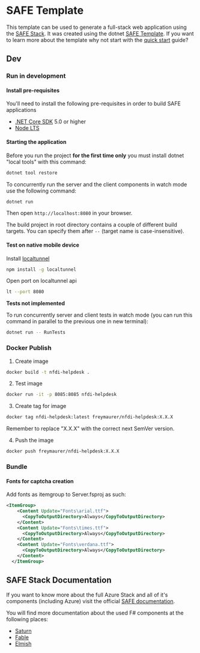 # SAFE Template

This template can be used to generate a full-stack web application using the [SAFE Stack](https://safe-stack.github.io/). It was created using the dotnet [SAFE Template](https://safe-stack.github.io/docs/template-overview/). If you want to learn more about the template why not start with the [quick start](https://safe-stack.github.io/docs/quickstart/) guide?

## Dev

### Run in development

#### Install pre-requisites

You'll need to install the following pre-requisites in order to build SAFE applications

* [.NET Core SDK](https://www.microsoft.com/net/download) 5.0 or higher
* [Node LTS](https://nodejs.org/en/download/)

#### Starting the application

Before you run the project **for the first time only** you must install dotnet "local tools" with this command:

```bash
dotnet tool restore
```

To concurrently run the server and the client components in watch mode use the following command:

```bash
dotnet run
```

Then open `http://localhost:8080` in your browser.

The build project in root directory contains a couple of different build targets. You can specify them after `--` (target name is case-insensitive).

#### Test on native mobile device

Install [localtunnel](https://github.com/localtunnel/localtunnel)

```bash
npm install -g localtunnel
```

Open port on localtunnel api

```bash
lt --port 8080
```

**Tests not implemented**

To run concurrently server and client tests in watch mode (you can run this command in parallel to the previous one in new terminal):

```bash
dotnet run -- RunTests
```
### Docker Publish

1. Create image 
```bash
docker build -t nfdi-helpdesk .
```

2. Test image 
```bash
docker run -it -p 8085:8085 nfdi-helpdesk
```

3. Create tag for image
```bash
docker tag nfdi-helpdesk:latest freymaurer/nfdi-helpdesk:X.X.X
```

Remember to replace "X.X.X" with the correct next SemVer version.

4. Push the image
```bash
docker push freymaurer/nfdi-helpdesk:X.X.X
```

### Bundle

#### Fonts for captcha creation

Add fonts as itemgroup to Server.fsproj as such:

```xml
<ItemGroup>
    <Content Update="Fonts\arial.ttf">
      <CopyToOutputDirectory>Always</CopyToOutputDirectory>
    </Content>
    <Content Update="Fonts\times.ttf">
      <CopyToOutputDirectory>Always</CopyToOutputDirectory>
    </Content>
    <Content Update="Fonts\verdana.ttf">
      <CopyToOutputDirectory>Always</CopyToOutputDirectory>
    </Content>
  </ItemGroup>
```




## SAFE Stack Documentation

If you want to know more about the full Azure Stack and all of it's components (including Azure) visit the official [SAFE documentation](https://safe-stack.github.io/docs/).

You will find more documentation about the used F# components at the following places:

* [Saturn](https://saturnframework.org/)
* [Fable](https://fable.io/docs/)
* [Elmish](https://elmish.github.io/elmish/)
